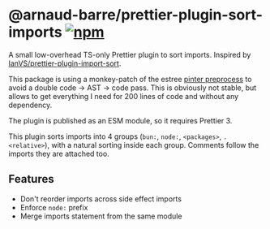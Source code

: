 # @arnaud-barre/prettier-plugin-sort-imports [![npm](https://img.shields.io/npm/v/@arnaud-barre/prettier-plugin-sort-imports)](https://www.npmjs.com/package/@arnaud-barre/prettier-plugin-sort-imports)

A small low-overhead TS-only Prettier plugin to sort imports. Inspired by [IanVS/prettier-plugin-import-sort](https://github.com/IanVS/prettier-plugin-sort-imports).

This package is using a monkey-patch of the estree [pinter preprocess](https://prettier.io/docs/en/plugins.html#optional-preprocess) to avoid a double code -> AST -> code pass. This is obviously not stable, but allows to get everything I need for 200 lines of code and without any dependency.

The plugin is published as an ESM module, so it requires Prettier 3.

This plugin sorts imports into 4 groups (`bun:`, `node:`, `<packages>`, `.<relative>`), with a natural sorting inside each group. Comments follow the imports they are attached too.

## Features

- Don't reorder imports across side effect imports
- Enforce `node:` prefix
- Merge imports statement from the same module
